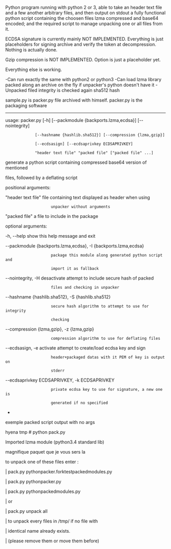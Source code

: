 Python program running with python 2 or 3, able to take an header text file and a few another arbitrary files,
and then output on stdout a fully functional python script containing the choosen files lzma compressed and base64 encoded;
and the required script to manage unpacking one or all files from it.

ECDSA signature is currently mainly NOT IMPLEMENTED. 
Everything is just placeholders for signing archive and verify the token at decompression. Nothing is actually done.

Gzip compression is NOT IMPLEMENTED. Option is just a placeholder yet.

Everything else is working. 

-Can run exactly the same with python2 or python3
-Can load lzma library packed along an archive on the fly if unpacker's python doesn't have it
-Unpacked filed integrity is checked again sha512 hash

sample.py is packer.py file archived with himself.
packer.py is the packaging software

---

usage: packer.py [-h] [--packmodule {backports.lzma,ecdsa}] [--nointegrity]

                 [--hashname {hashlib.sha512}] [--compression {lzma,gzip}]

                 [--ecdsasign] [--ecdsaprivkey ECDSAPRIVKEY]

                 "header text file" "packed file" ["packed file" ...]


generate a python script containing compressed base64 version of mentioned

files, followed by a deflating script


positional arguments:

  "header text file"    file containing text displayed as header when using

                        unpacker without arguments

  "packed file"         a file to include in the package



optional arguments:

  -h, --help            show this help message and exit

  --packmodule {backports.lzma,ecdsa}, -I {backports.lzma,ecdsa}

                        package this module along generated python script and

                        import it as fallback

  --nointegrity, -H     desactivate attempt to include secure hash of packed

                        files and checking in unpacker

  --hashname {hashlib.sha512}, -S {hashlib.sha512}

                        secure hash algorithm to attempt to use for integrity

                        checking

  --compression {lzma,gzip}, -z {lzma,gzip}

                        compression algorithm to use for deflating files

  --ecdsasign, -e       activate attempt to create/load ecdsa key and sign

                        header+packaged datas with it PEM of key is output on

                        stderr

  --ecdsaprivkey ECDSAPRIVKEY, -k ECDSAPRIVKEY

                        private ecdsa key to use for signature, a new one is

                        generated if no specified






*


exemple packed script output with no args


hyena tmp # python pack.py

Imported lzma module (python3.4 standard lib)

magnifique paquet que je vous sers la

to unpack one of these files enter :

 |  pack.py  pythonpacker.forktestpackedmodules.py

 |  pack.py  pythonpacker.py

 |  pack.py  pythonpackedmodules.py

 | or

 | pack.py unpack all

 |    to unpack every files in /tmp/ if no file with

 |    identical name already exists.

 |    (please remove them or move them before)

